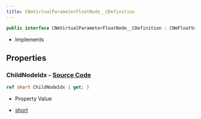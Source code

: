 ```yaml
---
title: CNmVirtualParameterFloatNode__CDefinition
---
```


```csharp
public interface CNmVirtualParameterFloatNode__CDefinition : CNmFloatValueNode__CDefinition, CNmValueNode__CDefinition, CNmGraphNode__CDefinition, ISchemaClass<CNmGraphNode__CDefinition>, ISchemaClass<CNmValueNode__CDefinition>, ISchemaClass<CNmFloatValueNode__CDefinition>, ISchemaClass<CNmVirtualParameterFloatNode__CDefinition>, ISchemaField, ISchemaClass, INativeHandle
```

- Implements

## Properties

### **ChildNodeIdx** - [Source Code](https://github.com/swiftly-solution/swiftlys2/blob/main/managed/src/SwiftlyS2.Generated/Schemas/Interfaces/CNmVirtualParameterFloatNode__CDefinition.cs#L16)

```csharp
ref short ChildNodeIdx { get; }
```

- Property Value

- [short](https://learn.microsoft.com/dotnet/api/system.int16)

